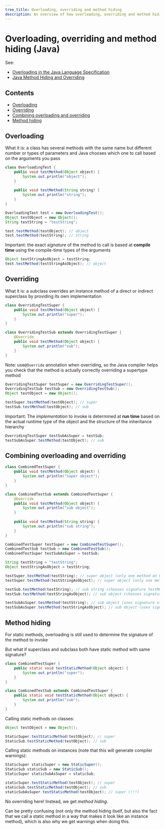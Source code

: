 ```yaml
---
tree_title: Overloading, overriding and method hiding
description: An overview of how overloading, overriding and method hiding works in Java
---
```


# Overloading, overriding and method hiding (Java)

See:

-   [Overloading in the Java Language Specification](https://docs.oracle.com/javase/specs/jls/se10/html/jls-8.html#jls-8.4.9)
-   [Java Method Hiding and Overriding](https://crunchify.com/java-method-hiding-and-overriding-override-static-method-in-java/9)

## Contents

-   [Overloading](#overloading)
-   [Overriding](#overriding)
-   [Combining overloading and overriding](#combining-overloading-and-overriding)
-   [Method hiding](#method-hiding)

## Overloading

What it is: a class has several methods with the same name but different number or types of parameters and Java chooses which one to call based on the arguments you pass

```java
class OverloadingTest {
    public void testMethod(Object object) {
        System.out.println("object");
    }
    
    public void testMethod(String string) {
        System.out.println("string");
    }
}
```

```java
OverloadingTest test = new OverloadingTest();
Object testObject = new Object();
String testString = "testString";

test.testMethod(testObject); // object
test.testMethod(testString); // string
```

Important: the exact _signature_ of the method to call is based at **compile time** using the compile-time types of the arguments

```java
Object testStringAsObject = testString;
test.testMethod(testStringAsObject); // object
```

## Overriding

What it is: a subclass overrides an instance method of a direct or indirect superclass by providing its own implementation

```java
class OverridingTestSuper {
    public void testMethod(Object object) {
        System.out.println("super");
    }
}

class OverridingTestSub extends OverridingTestSuper {
    @Override
    public void testMethod(Object object) {
        System.out.println("sub");
    }
}
```

Note: use`@Override` annotation when overriding, so the Java compiler helps you check that the method is actually correctly overriding a supertype method

```java
OverridingTestSuper testSuper = new OverridingTestSuper();
OverridingTestSub testSub = new OverridingTestSub();
Object testObject = new Object();

testSuper.testMethod(testObject); // super
testSub.testMethod(testObject); // sub
```

Important: The _implementation_ to invoke is determined at **run time** based on the actual runtime type of the object and the structure of the inheritance hierarchy

```java
OverridingTestSuper testSubAsSuper = testSub;
testSubAsSuper.testMethod(testObject); // sub
```

## Combining overloading and overriding

```java
class CombinedTestSuper {
    public void testMethod(Object object) {
        System.out.println("super object");
    }
}

class CombinedTestSub extends CombinedTestSuper {
    @Override
    public void testMethod(Object object) {
        System.out.println("sub object");
    }
    
    public void testMethod(String string) {
        System.out.println("sub string");
    }
}
```

```java
CombinedTestSuper testSuper = new CombinedTestSuper();
CombinedTestSub testSub = new CombinedTestSub();
CombinedTestSuper testSubAsSuper = testSub;

String testString = "testString";
Object testStringAsObject = testString;

testSuper.testMethod(testString); // super object (only one method on CombinedTestSuper)
testSuper.testMethod(testStringAsObject); // super object (only one method on CombinedTestSuper)

testSub.testMethod(testString); // sub string (chooses signature testMethod(String) on CombinedTestSub)
testSub.testMethod(testStringAsObject); // sub object (chooses signature testMethod(Object) on CombinedTestSub)

testSubAsSuper.testMethod(testString); // sub object (uses signature of only method on CombinedTestSuper but implementation of CombinedTestSub)
testSubAsSuper.testMethod(testStringAsObject); // sub object (uses signature of only method on CombinedTestSuper but implementation of CombinedTestSub)
```

## Method hiding

For static methods, overloading is still used to determine the signature of the method to invoke

But what if superclass and subclass both have static method with same signature?

```java
class CombinedTestSuper {
    public static void testStaticMethod(Object object) {
        System.out.println("super");
    }
}

class CombinedTestSub extends CombinedTestSuper {
    public static void testStaticMethod(Object object) {
        System.out.println("sub");
    }
}
```

Calling static methods on classes:

```java
Object testObject = new Object();

StaticSuper.testStaticMethod(testObject); // super
StaticSub.testStaticMethod(testObject); // sub
```

Calling static methods on instances (note that this will generate compiler warnings):

```java
StaticSuper staticSuper = new StaticSuper();
StaticSub staticSub = new StaticSub();
StaticSuper staticSubAsSuper = staticSub;

staticSuper.testStaticMethod(testObject); // super
staticSub.testStaticMethod(testObject); // sub
staticSubAsSuper.testStaticMethod(testObject); // super (!!!)
```

No overriding here! Instead, we get _method hiding_.

Can be pretty confusing (not only the method hiding itself, but also the fact that we call a static method in a way that makes it look like an instance method), which is also why we get warnings when doing this.
